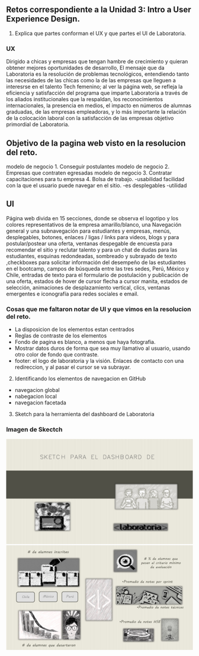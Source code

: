 ## Retos correspondiente a la Unidad 3: Intro a User Experience Design.

1. Explica que partes conforman el UX y  que partes el UI de Laboratoria.

 ### UX
 
Dirigido a chicas y empresas que tengan hambre de crecimiento y quieran obtener mejores oportunidades de desarrollo, El mensaje que da Laboratoria es la resolución de problemas tecnológicos, entendiendo tanto  las necesidades de las chicas como la de las empresas que lleguen a interesrse en el talento Tech femenino; al ver  la página web, se refleja la eficiencia y satisfacción  del programa que imparte Laboratoria a través de los aliados institucionales que la respaldan, los reconocimientos internacionales, la presencia en medios, el impacto en números de alumnas graduadas, de las empresas empleadoras, y lo más importante la relación de la colocación laboral con la satisfacción de las empresas objetivo primordial de Laboratoria.

## Objetivo de la pagina web visto en la resolucion del reto.

modelo de negocio 1. Conseguir postulantes
modelo de negocio 2. Empresas que contraten egresadas
modelo de negocio 3. Contratar capacitaciones para tu empresa 4. Bolsa de trabajo.
-usabilidad facilidad con la que el usuario puede navegar en el sitio.
-es desplegables
-utilidad

## UI

 Página web divida en 15 secciones, donde se observa el logotipo y los colores representativos de la empresa amarillo/blanco, una Navegación general y una subnavegación para estudiantes y empresas, menús, desplegables, botones, enlaces / ligas / links  para videos, blogs y para postular/postear una oferta, ventanas despegable de encuesta para recomendar el sitio y reclutar talento y para un chat de dudas para las estudiantes, esquinas redondeadas, sombreado y subrayado de texto ,checkboxes para solicitar información del desempeño de las estudiantes en el bootcamp, campos de búsqueda entre las tres sedes, Perú, México y Chile, entradas de texto para el formulario de postulación y publicación de una oferta, estados de hover de cursor flecha a cursor manita, estados de selección, animaciones de desplazamiento vertical, clics, ventanas emergentes e iconografía para redes sociales e email.

### Cosas que me faltaron notar de UI y que vimos en la resolucion del reto.

- La disposicion de los elementos estan centrados
- Reglas de contraste de los elementos
- Fondo de pagina es blanco, a menos que haya fotografia.
- Mostrar datos duros de forma que sea muy llamativo al usuario, usando otro color de fondo que contraste.
- footer: el logo de laboratoria y la visión. Enlaces de contacto con una redireccion, y al pasar el cursor se va subrayar.

2. Identificando los elementos de navegacion en GitHub

- navegacion global
- nabegacion local
- navegacion facetada

3. Sketch para la herramienta del dashboard de Laboratoria

### Imagen de Skectch

![Sketch](assets/images/sketch_laboratoria_01.jpg)
![Sketch](assets/images/sketch_laboratoria_02.jpg)
